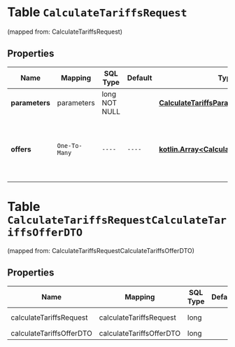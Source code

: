 
# Table `CalculateTariffsRequest`
(mapped from: CalculateTariffsRequest)

## Properties
Name | Mapping | SQL Type | Default | Type | Description | Notes
---- | ------- | -------- | ------- | ---- | ----------- | -----
**parameters** | parameters | long NOT NULL |  | [**CalculateTariffsParametersDTO**](CalculateTariffsParametersDTO.md) |  |  [foreignkey]
**offers** | `One-To-Many` | `----` | `----`  | [**kotlin.Array&lt;CalculateTariffsOfferDTO&gt;**](CalculateTariffsOfferDTO.md) | Товары, для которых нужно рассчитать стоимость услуг. | 



# **Table `CalculateTariffsRequestCalculateTariffsOfferDTO`**
(mapped from: CalculateTariffsRequestCalculateTariffsOfferDTO)

## Properties
Name | Mapping | SQL Type | Default | Type | Description | Notes
---- | ------- | -------- | ------- | ---- | ----------- | -----
calculateTariffsRequest | calculateTariffsRequest | long | | kotlin.Long | Primary Key | *one*
calculateTariffsOfferDTO | calculateTariffsOfferDTO | long | | kotlin.Long | Foreign Key | *many*



